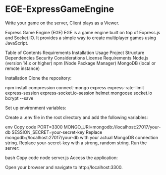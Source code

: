 # EGE-ExpressGameEngine
Write your game on the server, Client plays as a Viewer. 


Express Game Engine (EGE)
EGE is a game engine built on top of Express.js and Socket.IO. It provides a simple way to create multiplayer games using JavaScript.

Table of Contents
Requirements
Installation
Usage
Project Structure
Dependencies
Security Considerations
License
Requirements
Node.js (version 14.x or higher)
npm (Node Package Manager)
MongoDB (local or remote instance)

Installation
Clone the repository:



npm install compression connect-mongo express express-rate-limit express-session express-socket.io-session helmet mongoose socket.io bcrypt --save


Set up environment variables:

Create a .env file in the root directory and add the following variables:

env
Copy code
PORT=3300
MONGO_URI=mongodb://localhost:27017/your-db
SESSION_SECRET=your-secret-key
Replace mongodb://localhost:27017/your-db with your actual MongoDB connection string.
Replace your-secret-key with a strong, random string.
Run the server:

bash
Copy code
node server.js
Access the application:

Open your browser and navigate to http://localhost:3300.
